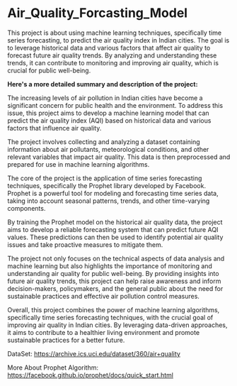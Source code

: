 # Air_Quality_Forcasting_Model

This project is about using machine learning techniques, specifically time series forecasting, to predict the air quality index in Indian cities. The goal is to leverage historical data and various factors that affect air quality to forecast future air quality trends. By analyzing and understanding these trends, it can contribute to monitoring and improving air quality, which is crucial for public well-being.

**Here's a more detailed summary and description of the project:**

The increasing levels of air pollution in Indian cities have become a significant concern for public health and the environment. To address this issue, this project aims to develop a machine learning model that can predict the air quality index (AQI) based on historical data and various factors that influence air quality.

The project involves collecting and analyzing a dataset containing information about air pollutants, meteorological conditions, and other relevant variables that impact air quality. This data is then preprocessed and prepared for use in machine learning algorithms.

The core of the project is the application of time series forecasting techniques, specifically the Prophet library developed by Facebook. Prophet is a powerful tool for modeling and forecasting time series data, taking into account seasonal patterns, trends, and other time-varying components.

By training the Prophet model on the historical air quality data, the project aims to develop a reliable forecasting system that can predict future AQI values. These predictions can then be used to identify potential air quality issues and take proactive measures to mitigate them.

The project not only focuses on the technical aspects of data analysis and machine learning but also highlights the importance of monitoring and understanding air quality for public well-being. By providing insights into future air quality trends, this project can help raise awareness and inform decision-makers, policymakers, and the general public about the need for sustainable practices and effective air pollution control measures.

Overall, this project combines the power of machine learning algorithms, specifically time series forecasting techniques, with the crucial goal of improving air quality in Indian cities. By leveraging data-driven approaches, it aims to contribute to a healthier living environment and promote sustainable practices for a better future.

DataSet: https://archive.ics.uci.edu/dataset/360/air+quality


More About Prophet Algorithm: https://facebook.github.io/prophet/docs/quick_start.html
